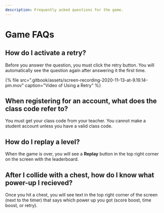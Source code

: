 ```yaml
---
description: Frequently asked questions for the game.
---
```


# Game FAQs

## How do I activate a retry?

Before you answer the question, you must click the retry button. You will automatically see the question again after answering it the first time.

{% file src=".gitbook/assets/screen-recording-2020-11-13-at-9.19.14-pm.mov" caption="Video of Using a Retry" %}

## When registering for an account, what does the class code refer to?

You must get your class code from your teacher. You cannot make a student account unless you have a valid class code.

## How do I replay a level?

When the game is over, you will see a **Replay** button in the top right corner on the screen with the leaderboard.

## After I collide with a chest, how do I know what power-up I recieved?

Once you hit a chest, you will see text in the top right corner of the screen \(next to the timer\) that says which power up you got \(score boost, time boost, or retry\).

